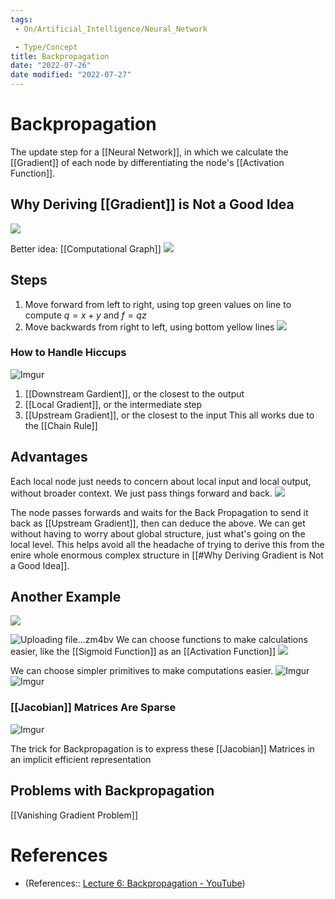 ```yaml
---
tags:
 - On/Artificial_Intelligence/Neural_Network

 - Type/Concept
title: Backpropagation
date: "2022-07-26"
date modified: "2022-07-27"
---
```


# Backpropagation
The update step for a [[Neural Network]], in which we calculate the [[Gradient]] of each node by differentiating the node's [[Activation Function]].

## Why Deriving [[Gradient]] is Not a Good Idea
![](https://i.imgur.com/kYhZOtF.png)

Better idea: [[Computational Graph]]
![](https://i.imgur.com/Sa5Gn25.png)

## Steps
1. Move forward from left to right, using top green values on line to compute $q=x+y$ and $f=qz$
2. Move backwards from right to left, using bottom yellow lines
![](https://i.imgur.com/1c9sFcj.png)

### How to Handle Hiccups
![Imgur](https://i.imgur.com/tHfFKTl.png)
1. [[Downstream Gardient]], or the closest to the output
2. [[Local Gradient]], or the intermediate step
3. [[Upstream Gradient]], or the closest to the input
This all works due to the [[Chain Rule]]

## Advantages
Each local node just needs to concern about local input and local output, without broader context. We just pass things forward and back.
![](https://i.imgur.com/6IHBZNb.png)

The node passes forwards and waits for the Back Propagation to send it back as [[Upstream Gradient]], then can deduce the above. We can get without having to worry about global structure, just what's going on the local level. This helps avoid all the headache of trying to derive this from the enire whole enormous complex structure in [[#Why Deriving Gradient is Not a Good Idea]].

## Another Example
![](https://i.imgur.com/xtnFn5f.png)

![Uploading file…zm4bv]()
We can choose functions to make calculations easier, like the [[Sigmoid Function]] as an [[Activation Function]]
![](https://i.imgur.com/eXyItQF.png)

We can choose simpler primitives to make computations easier.
![Imgur](https://i.imgur.com/xtnFn5f.png)
![Imgur](https://i.imgur.com/GIwnK23.png)

### [[Jacobian]] Matrices Are Sparse
![Imgur](https://i.imgur.com/QJlVizX.png)

The trick for Backpropagation is to express these [[Jacobian]] Matrices in an implicit efficient representation

## Problems with Backpropagation
[[Vanishing Gradient Problem]]

# References
- (References:: [Lecture 6: Backpropagation - YouTube](https://www.youtube.com/watch?v=dB-u77Y5a6A&list=PL5-TkQAfAZFbzxjBHtzdVCWE0Zbhomg7r))
